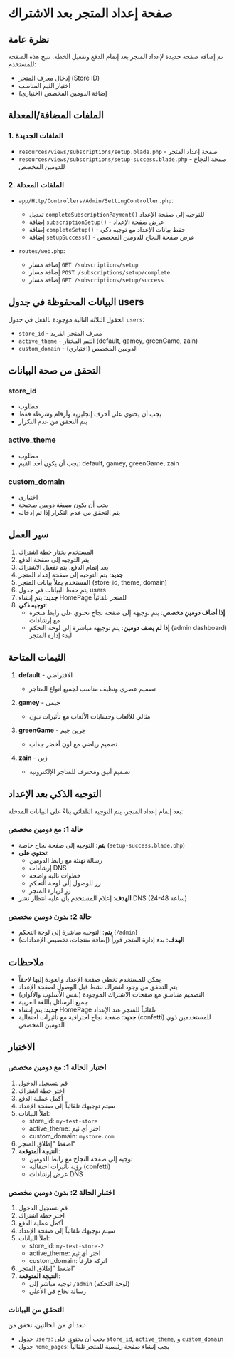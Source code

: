 # صفحة إعداد المتجر بعد الاشتراك

## نظرة عامة
تم إضافة صفحة جديدة لإعداد المتجر بعد إتمام الدفع وتفعيل الخطة. تتيح هذه الصفحة للمستخدم:
- إدخال معرف المتجر (Store ID)
- اختيار الثيم المناسب
- إضافة الدومين المخصص (اختياري)

## الملفات المضافة/المعدلة

### 1. الملفات الجديدة
- `resources/views/subscriptions/setup.blade.php` - صفحة إعداد المتجر
- `resources/views/subscriptions/setup-success.blade.php` - صفحة النجاح للدومين المخصص

### 2. الملفات المعدلة
- `app/Http/Controllers/Admin/SettingController.php`:
  - تعديل `completeSubscriptionPayment()` للتوجيه إلى صفحة الإعداد
  - إضافة `subscriptionSetup()` - عرض صفحة الإعداد
  - إضافة `completeSetup()` - حفظ بيانات الإعداد مع توجيه ذكي
  - إضافة `setupSuccess()` - عرض صفحة النجاح للدومين المخصص

- `routes/web.php`:
  - إضافة مسار `GET /subscriptions/setup`
  - إضافة مسار `POST /subscriptions/setup/complete`
  - إضافة مسار `GET /subscriptions/setup/success`

## البيانات المحفوظة في جدول users

الحقول الثلاثة التالية موجودة بالفعل في جدول `users`:
- `store_id` - معرف المتجر الفريد
- `active_theme` - الثيم المختار (default, gamey, greenGame, zain)
- `custom_domain` - الدومين المخصص (اختياري)

## التحقق من صحة البيانات

### store_id
- مطلوب
- يجب أن يحتوي على أحرف إنجليزية وأرقام وشرطة فقط
- يتم التحقق من عدم التكرار

### active_theme
- مطلوب
- يجب أن يكون أحد القيم: default, gamey, greenGame, zain

### custom_domain
- اختياري
- يجب أن يكون بصيغة دومين صحيحة
- يتم التحقق من عدم التكرار إذا تم إدخاله

## سير العمل

1. المستخدم يختار خطة اشتراك
2. يتم التوجيه إلى صفحة الدفع
3. بعد إتمام الدفع، يتم تفعيل الاشتراك
4. **جديد**: يتم التوجيه إلى صفحة إعداد المتجر
5. المستخدم يملأ بيانات المتجر (store_id, theme, domain)
6. يتم حفظ البيانات في جدول users
7. **جديد**: يتم إنشاء HomePage للمتجر تلقائياً
8. **توجيه ذكي**:
   - **إذا أضاف دومين مخصص**: يتم توجيهه إلى صفحة نجاح تحتوي على رابط متجره مع إرشادات
   - **إذا لم يضف دومين**: يتم توجيهه مباشرة إلى لوحة التحكم (admin dashboard) لبدء إدارة المتجر

## الثيمات المتاحة

1. **default** - الافتراضي
   - تصميم عصري ونظيف مناسب لجميع أنواع المتاجر
   
2. **gamey** - جيمي
   - مثالي للألعاب وحسابات الألعاب مع تأثيرات نيون
   
3. **greenGame** - جرين جيم
   - تصميم رياضي مع لون أخضر جذاب
   
4. **zain** - زين
   - تصميم أنيق ومحترف للمتاجر الإلكترونية

## التوجيه الذكي بعد الإعداد

بعد إتمام إعداد المتجر، يتم التوجيه التلقائي بناءً على البيانات المدخلة:

### حالة 1: مع دومين مخصص
- **يتم**: التوجيه إلى صفحة نجاح خاصة (`setup-success.blade.php`)
- **تحتوي على**:
  - رسالة تهنئة مع رابط الدومين
  - إرشادات DNS
  - خطوات تالية واضحة
  - زر للوصول إلى لوحة التحكم
  - زر لزيارة المتجر
- **الهدف**: إعلام المستخدم بأن عليه انتظار نشر DNS (24-48 ساعة)

### حالة 2: بدون دومين مخصص
- **يتم**: التوجيه مباشرة إلى لوحة التحكم (`/admin`)
- **الهدف**: بدء إدارة المتجر فوراً (إضافة منتجات، تخصيص الإعدادات)

## ملاحظات

- يمكن للمستخدم تخطي صفحة الإعداد والعودة إليها لاحقاً
- يتم التحقق من وجود اشتراك نشط قبل الوصول لصفحة الإعداد
- التصميم متناسق مع صفحات الاشتراك الموجودة (نفس الأسلوب والألوان)
- جميع الرسائل باللغة العربية
- **جديد**: يتم إنشاء HomePage تلقائياً للمتجر عند الإعداد
- **جديد**: صفحة نجاح احترافية مع تأثيرات احتفالية (confetti) للمستخدمين ذوي الدومين المخصص

## الاختبار

### اختبار الحالة 1: مع دومين مخصص
1. قم بتسجيل الدخول
2. اختر خطة اشتراك
3. أكمل عملية الدفع
4. سيتم توجيهك تلقائياً إلى صفحة الإعداد
5. املأ البيانات:
   - store_id: `my-test-store`
   - active_theme: اختر أي ثيم
   - custom_domain: `mystore.com`
6. اضغط "إطلاق المتجر"
7. **النتيجة المتوقعة**: 
   - توجيه إلى صفحة النجاح مع رابط الدومين
   - رؤية تأثيرات احتفالية (confetti)
   - عرض إرشادات DNS

### اختبار الحالة 2: بدون دومين مخصص
1. قم بتسجيل الدخول
2. اختر خطة اشتراك
3. أكمل عملية الدفع
4. سيتم توجيهك تلقائياً إلى صفحة الإعداد
5. املأ البيانات:
   - store_id: `my-test-store-2`
   - active_theme: اختر أي ثيم
   - custom_domain: اتركه فارغاً
6. اضغط "إطلاق المتجر"
7. **النتيجة المتوقعة**: 
   - توجيه مباشر إلى `/admin` (لوحة التحكم)
   - رسالة نجاح في الأعلى

### التحقق من البيانات
بعد أي من الحالتين، تحقق من:
- جدول `users`: يجب أن يحتوي على `store_id`, `active_theme`, و `custom_domain`
- جدول `home_pages`: يجب إنشاء صفحة رئيسية للمتجر تلقائياً

